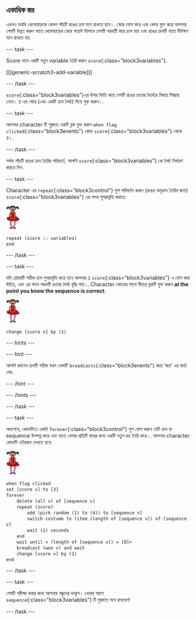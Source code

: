 ## একাধিক স্তর

এখনও অবধি খেলোয়াড়কে কেবল পাঁচটি রঙের ক্রম মনে রাখতে হবে।. স্কোর যোগ করে এবং কোড যুক্ত করে আপনার গেমটি উন্নত করুন যাতে খেলোয়াড়ের স্কোর পয়েন্ট হিসাবে গেমটি পরবর্তী স্তরে চলে যায় এবং রঙের ক্রমটি যাতে দীর্ঘক্ষণ মনে রাখতে হয়.

--- task ---

Score নামে একটি নতুন variable তৈরি করুন `score`{:class="block3variables"}.

[[[generic-scratch3-add-variable]]]

--- /task ---

`score`{:class="block3variables"}এর উপর ভিত্তি করে গেমটি রঙের ক্রমের দৈর্ঘ্যের বিষয়ে সিদ্ধান্ত নেবে। `3` এর স্কোর (এবং একটি ক্রম দৈর্ঘ্য) দিয়ে শুরু করুন।.

--- task ---

আপনার character টি শুরুতে একটি ব্লক যুক্ত করুন `when flag clicked`{:class="block3events"} কোড `score`{:class="block3variables"} থেকে `3`।.

--- /task ---

সর্বদা পাঁচটি রঙের ক্রম তৈরির পরিবর্তে, আপনি `score`{:class="block3variables"} কে দৈর্ঘ্য নির্ধারণ করতে দিন.

--- task ---

Character এর `repeat`{:class="block3control"} লুপ পরিবর্তন করুন (রঙের অনুক্রম তৈরির জন্য) `score`{:class="block3variables"} এর সময় পুনরাবৃত্তি করতে:

![sprite](images/ballerina.png)

```blocks3
repeat (score :: variables)
end
```

--- /task ---

--- task ---

যদি প্লেয়ারটি সঠিক ক্রম পুনরাবৃত্তি করে তবে আপনার `1` `score`{:class="block3variables"} এ যোগ করা উচিত, এবং এর ফলে পরবর্তী ক্রমের দৈর্ঘ্য বৃদ্ধি পায়।. Character কোডের সাথে নীচের ব্লকটি যুক্ত করুন **at the point you know the sequence is correct**:

![sprite](images/ballerina.png)

```blocks3
change [score v] by (1)
```

--- hints ---


--- hint ---

আপনি জানেন ক্রমটি সঠিক যখন খেলাটি `broadcasts`{:class="block3events"} করে 'জয়' এর বার্তা দেয়.

--- /hint ---

--- /hints ---

--- /task ---

--- task ---

অবশেষে, কোডটিতে একটা `forever`{:class="block3control"} লুপ যোগ করুন যেটি ক্রম বা sequence উত্পন্ন করে এবং যাতে খেলার প্রতিটি স্তরের জন্য একটি নতুন রঙ তৈরি করে।. আপনার character কোডটি এইরকম দেখতে হবে:

![ballerina](images/ballerina.png)

```blocks3
when flag clicked
set [score v] to [3]
forever
    delete (all v) of [sequence v]
    repeat (score)
        add (pick random (1) to (4)) to [sequence v]
        switch costume to (item (length of [sequence v]) of [sequence v]
        wait (1) seconds
    end
    wait until < (length of [sequence v]) = [0]>
    broadcast (won v) and wait
    change [score v] by (1)
end
```

--- /task ---

--- task ---

গেমটি পরীক্ষা করার জন্য আপনার বন্ধুদের ডাকুন। খেলার আগে `sequence`{:class="block3variables"} টি লুকাতে মনে রাখবেন!

--- /task ---